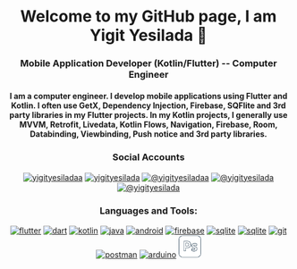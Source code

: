 <h1 align="center">Welcome to my GitHub page, I am Yigit Yesilada 👋</h1>
<h3 align="center">Mobile Application Developer (Kotlin/Flutter) -- Computer Engineer</h3>
<h4 align="center">I am a computer engineer. I develop mobile applications using Flutter and Kotlin. I often use GetX, Dependency Injection, Firebase, SQFlite and 3rd party libraries in my Flutter projects. In my Kotlin projects, I generally use MVVM, Retrofit, Livedata, Kotlin Flows, Navigation, Firebase, Room, Databinding, Viewbinding, Push notice and 3rd party libraries.
</h4>

<h3 align="center">Social Accounts</h3>
<p align="center">
<a href="https://linkedin.com/in/yigityesiladaa" target="blank"><img align="center" src="https://raw.githubusercontent.com/rahuldkjain/github-profile-readme-generator/master/src/images/icons/Social/linked-in-alt.svg" alt="yigityesiladaa" height="30" width="40" /></a>
<a href="https://instagram.com/yigityesilada" target="blank"><img align="center" src="https://raw.githubusercontent.com/rahuldkjain/github-profile-readme-generator/master/src/images/icons/Social/instagram.svg" alt="yigityesilada" height="30" width="40" /></a>
<a href="https://twitter.com/yigityesiladaa" target="blank"><img align="center" src="https://raw.githubusercontent.com/rahuldkjain/github-profile-readme-generator/master/src/images/icons/Social/twitter.svg" alt="@yigityesiladaa" height="30" width="40" /></a>
<a href="https://medium.com/@yigityesilada" target="blank"><img align="center" src="https://raw.githubusercontent.com/rahuldkjain/github-profile-readme-generator/master/src/images/icons/Social/medium.svg" alt="@yigityesilada" height="30" width="40" /></a>
<a href="https://mail.google.com/mail/?view=cm&source=mailto&to=yy.yesilada@gmail.com" target="blank"><img align="center" src="https://www.vectorlogo.zone/logos/gmail/gmail-icon.svg" alt="@yigityesilada" height="30" width="40" /></a>
</p>

<h3 align="center">Languages and Tools:</h3>
<p align="center">
<a href="https://flutter.dev" target="_blank" rel="noreferrer"> <img src="https://www.vectorlogo.zone/logos/flutterio/flutterio-icon.svg" alt="flutter" width="40" height="40"/></a>
<a href="https://dart.dev" target="_blank" rel="noreferrer"> <img src="https://www.vectorlogo.zone/logos/dartlang/dartlang-icon.svg" alt="dart" width="40" height="40"/></a> 
<a href="https://kotlinlang.org" target="_blank" rel="noreferrer"> <img src="https://www.vectorlogo.zone/logos/kotlinlang/kotlinlang-icon.svg" alt="kotlin" width="40" height="40"/></a>
<a href="https://www.java.com/en/" target="_blank" rel="noreferrer"> <img src="https://www.vectorlogo.zone/logos/java/java-icon.svg" alt="java" width="50" height="50"/></a>
<a href="https://www.android.com/" target="_blank" rel="noreferrer"> <img src="https://www.vectorlogo.zone/logos/android/android-official.svg" alt="android" width="40" height="40"/></a>
<a href="https://firebase.google.com/" target="_blank" rel="noreferrer"> <img src="https://www.vectorlogo.zone/logos/firebase/firebase-icon.svg" alt="firebase" width="40" height="40"/></a>
<a href="https://www.sqlite.org/" target="_blank" rel="noreferrer"> <img src="https://www.vectorlogo.zone/logos/sqlite/sqlite-icon.svg" alt="sqlite" width="40" height="40"/></a>
<a href="https://www.json.org/" target="_blank" rel="noreferrer"> <img src="https://www.vectorlogo.zone/logos/json/json-icon.svg" alt="sqlite" width="40" height="40"/></a>
<a href="https://git-scm.com/" target="_blank" rel="noreferrer"> <img src="https://www.vectorlogo.zone/logos/git-scm/git-scm-icon.svg" alt="git" width="40" height="40"/></a>
<a href="https://postman.com" target="_blank" rel="noreferrer"> <img src="https://www.vectorlogo.zone/logos/getpostman/getpostman-icon.svg" alt="postman" width="40" height="40"/></a>
<a href="https://www.arduino.cc/" target="_blank" rel="noreferrer"> <img src="https://cdn.worldvectorlogo.com/logos/arduino-1.svg" alt="arduino" width="40" height="40"/></a> 
<a href="https://www.photoshop.com/en" target="_blank" rel="noreferrer"> <img src="https://raw.githubusercontent.com/devicons/devicon/master/icons/photoshop/photoshop-line.svg" alt="photoshop" width="40" height="40"/></a>
</p>
